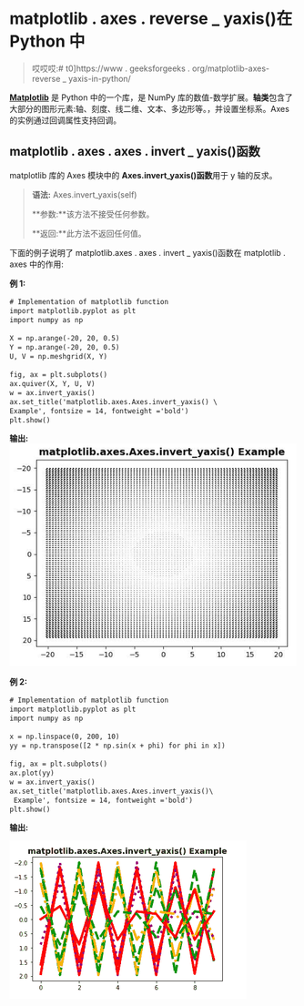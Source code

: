 # matplotlib . axes . reverse _ yaxis()在 Python 中

> 哎哎哎:# t0]https://www . geeksforgeeks . org/matplotlib-axes-reverse _ yaxis-in-python/

**[Matplotlib](https://www.geeksforgeeks.org/python-introduction-matplotlib/)** 是 Python 中的一个库，是 NumPy 库的数值-数学扩展。**轴类**包含了大部分的图形元素:轴、刻度、线二维、文本、多边形等。，并设置坐标系。Axes 的实例通过回调属性支持回调。

## matplotlib . axes . axes . invert _ yaxis()函数

matplotlib 库的 Axes 模块中的 **Axes.invert_yaxis()函数**用于 y 轴的反求。

> **语法:** Axes.invert_yaxis(self)
> 
> **参数:**该方法不接受任何参数。
> 
> **返回:**此方法不返回任何值。

下面的例子说明了 matplotlib.axes . axes . invert _ yaxis()函数在 matplotlib . axes 中的作用:

**例 1:**

```
# Implementation of matplotlib function
import matplotlib.pyplot as plt
import numpy as np

X = np.arange(-20, 20, 0.5)
Y = np.arange(-20, 20, 0.5)
U, V = np.meshgrid(X, Y)

fig, ax = plt.subplots()
ax.quiver(X, Y, U, V)
w = ax.invert_yaxis()
ax.set_title('matplotlib.axes.Axes.invert_yaxis() \
Example', fontsize = 14, fontweight ='bold')
plt.show()
```

**输出:**
![](img/a7da328e848c0cda7a0b15bd3b0ad399.png)

**例 2:**

```
# Implementation of matplotlib function
import matplotlib.pyplot as plt
import numpy as np

x = np.linspace(0, 200, 10)
yy = np.transpose([2 * np.sin(x + phi) for phi in x])

fig, ax = plt.subplots()
ax.plot(yy)
w = ax.invert_yaxis()
ax.set_title('matplotlib.axes.Axes.invert_yaxis()\
 Example', fontsize = 14, fontweight ='bold')
plt.show()
```

**输出:**

![python-matplotlib-axes-inverty](img/538ff8c8e30808730c6aab312412635c.png)